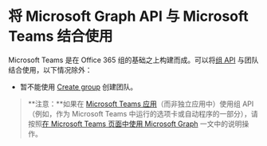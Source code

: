 # <a name="use-the-microsoft-graph-api-to-work-with-microsoft-teams"></a>将 Microsoft Graph API 与 Microsoft Teams 结合使用

Microsoft Teams 是在 Office 365 组的基础之上构建而成。可以将[组 API](group.md) 与团队结合使用，以下情况除外： 

- 暂不能使用 [Create group](../api/group_post_groups.md) 创建团队。  

>**注意：**如果在 [Microsoft Teams 应用](https://msdn.microsoft.com/en-us/microsoft-teams)（而非独立应用中）使用组 API（例如，作为 Microsoft Teams 中运行的选项卡或自动程序的一部分），请按照[在 Microsoft Teams 页面中使用 Microsoft Graph](https://msdn.microsoft.com/en-us/microsoft-teams/graph) 一文中的说明操作。